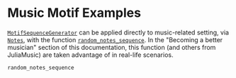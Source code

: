 # Music Motif Examples
[`MotifSequenceGenerator`](@ref) can be applied directly to music-related setting, via [`Notes`](@ref), with the function [`random_notes_sequence`](@ref). In the "Becoming a better musician" section of this documentation, this function (and others from JuliaMusic) are taken advantage of in real-life scenarios.

```@docs
random_notes_sequence
```
